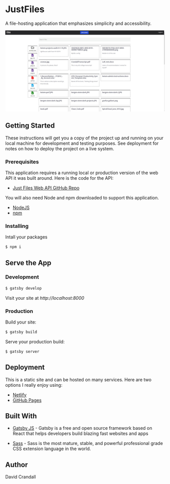 # JustFiles

A file-hosting application that emphasizes simplicity and accessibility. 

![Just files home page](https://github.com/dacrands/jan-port/blob/master/src/media/justfiles2.jpg)

## Getting Started

These instructions will get you a copy of the project up and running on your local machine for development and testing purposes. See deployment for notes on how to deploy the project on a live system.

### Prerequisites
This application requires a running local or production version of the web API it was built around. Here is the code for the API:

- [Just Files Web API GitHub Repo](https://github.com/dacrands/s3-upload-backend)


You will also need Node and npm downloaded to support this application. 

- [NodeJS](https://nodejs.org/en/)
- [npm](https://www.npmjs.com/)




### Installing

Intall your packages  

```bash
$ npm i
```

## Serve the App


### Development
```bash
$ gatsby develop
```

Visit your site at *http://localhost:8000*

### Production
Build your site:

```bash
$ gatsby build
```

Serve your production build:
```bash
$ gatsby server
```

## Deployment

This is a static site and can be hosted on many services. Here are two options I really enjoy using:

- [Netlify](https://www.netlify.com)
- [GitHub Pages](https://pages.github.com/)


## Built With

* [Gatsby JS](https://www.gatsbyjs.org/) - Gatsby is a free and open source framework based on React that helps developers build blazing fast websites and apps

* [Sass](https://sass-lang.com/) - Sass is the most mature, stable, and powerful professional grade CSS extension language in the world.



## Author
David Crandall
